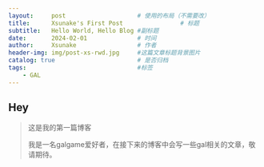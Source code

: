 ```yaml
---
layout:     post   				    # 使用的布局（不需要改）
title:      Xsunake's First Post 				# 标题 
subtitle:   Hello World, Hello Blog #副标题
date:       2024-02-01				# 时间
author:     Xsunake					# 作者
header-img: img/post-xs-rwd.jpg 	#这篇文章标题背景图片
catalog: true 						# 是否归档
tags:								#标签
    - GAL
---
```


## Hey
>这是我的第一篇博客
>
>我是一名galgame爱好者，在接下来的博客中会写一些gal相关的文章，敬请期待。
